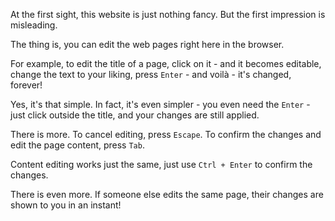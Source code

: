 At the first sight, this website is just nothing fancy. But the first impression is misleading.

The thing is, you can edit the web pages right here in the browser. 

For example, to edit the title of a page, click on it - and it becomes editable, change the text to your liking,  press `Enter` - and voilà - it's changed, forever!

Yes, it's that simple. In fact, it's even simpler - you even need the `Enter` - just click outside the title, and your changes are still applied. 

There is more. To cancel editing, press `Escape`. To confirm the changes and edit the page content, press `Tab`.

Content editing works just the same, just use `Ctrl + Enter` to confirm the changes.

There is even more. If someone else edits the same page, their changes are shown to you in an instant!
